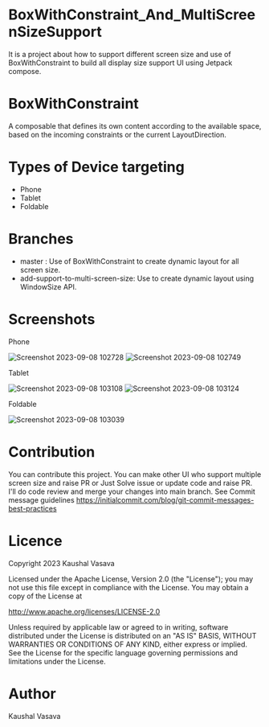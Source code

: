 # BoxWithConstraint_And_MultiScreenSizeSupport
It is a project about how to support different screen size and use of BoxWithConstraint to build all display size support UI using Jetpack compose.

# BoxWithConstraint
A composable that defines its own content according to the available space, based on the incoming constraints or the current LayoutDirection.

# Types of Device targeting
- Phone
- Tablet
- Foldable

# Branches
- master : Use of BoxWithConstraint to create dynamic layout for all screen size.
- add-support-to-multi-screen-size: Use to create dynamic layout using WindowSize API.

# Screenshots
Phone 

![Screenshot 2023-09-08 102728](https://github.com/KaushalVasava/BoxWithConstraint_And_MultiScreenSizeSupport/assets/49050597/b2114ea0-fa7b-4203-94d8-8798c3c63475)
![Screenshot 2023-09-08 102749](https://github.com/KaushalVasava/BoxWithConstraint_And_MultiScreenSizeSupport/assets/49050597/71b12396-15dc-47c9-813e-2dd3e4b6afef)


Tablet

![Screenshot 2023-09-08 103108](https://github.com/KaushalVasava/BoxWithConstraint_And_MultiScreenSizeSupport/assets/49050597/669c21d7-f25e-43c5-a4d3-62d1d692cb4e)
![Screenshot 2023-09-08 103124](https://github.com/KaushalVasava/BoxWithConstraint_And_MultiScreenSizeSupport/assets/49050597/90a2ff0f-a535-4887-b79c-8049e49986f6)

Foldable

![Screenshot 2023-09-08 103039](https://github.com/KaushalVasava/BoxWithConstraint_And_MultiScreenSizeSupport/assets/49050597/402d58fd-f1d2-4f14-a69b-feef5d10f81d)


# Contribution
You can contribute this project. You can make other UI who support multiple screen size and raise PR or 
Just Solve issue or update code and raise PR. I'll do code review and merge your changes into main branch.
See Commit message guidelines https://initialcommit.com/blog/git-commit-messages-best-practices

# Licence
Copyright 2023 Kaushal Vasava

Licensed under the Apache License, Version 2.0 (the "License"); you may not use this file except in compliance with the License. You may obtain a copy of the License at

http://www.apache.org/licenses/LICENSE-2.0

Unless required by applicable law or agreed to in writing, software distributed under the License is distributed on an "AS IS" BASIS, WITHOUT WARRANTIES OR CONDITIONS OF ANY KIND, either express or implied. See the License for the specific language governing permissions and limitations under the License.

# Author
Kaushal Vasava  




